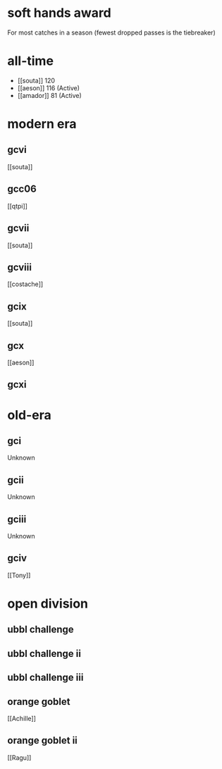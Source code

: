 # soft hands award

For most catches in a season (fewest dropped passes is the tiebreaker)

# all-time

* [[souta]] 120
* [[aeson]] 116 (Active)
* [[amador]] 81 (Active)

# modern era

## gcvi

[[souta]]

## gcc06

[[qtpi]]

## gcvii

[[souta]]

## gcviii

[[costache]]

## gcix

[[souta]]

## gcx

[[aeson]]

## gcxi



# old-era

## gci

Unknown

## gcii

Unknown

## gciii

Unknown

## gciv

[[Tony]]

# open division

## ubbl challenge

## ubbl challenge ii

## ubbl challenge iii

## orange goblet

[[Achille]]

## orange goblet ii

[[Ragu]]
